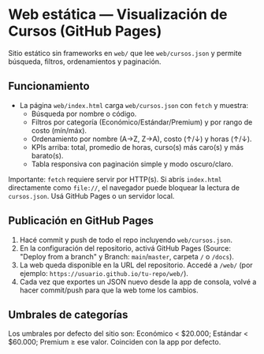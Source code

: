 # Web estática — Visualización de Cursos (GitHub Pages)

Sitio estático sin frameworks en `web/` que lee `web/cursos.json` y permite búsqueda, filtros, ordenamientos y paginación.

## Funcionamiento

- La página `web/index.html` carga `web/cursos.json` con `fetch` y muestra:
  - Búsqueda por nombre o código.
  - Filtros por categoría (Económico/Estándar/Premium) y por rango de costo (mín/máx).
  - Ordenamiento por nombre (A→Z, Z→A), costo (↑/↓) y horas (↑/↓).
  - KPIs arriba: total, promedio de horas, curso(s) más caro(s) y más barato(s).
  - Tabla responsiva con paginación simple y modo oscuro/claro.

Importante: `fetch` requiere servir por HTTP(s). Si abrís `index.html` directamente como `file://`, el navegador puede bloquear la lectura de `cursos.json`. Usá GitHub Pages o un servidor local.

## Publicación en GitHub Pages

1. Hacé commit y push de todo el repo incluyendo `web/cursos.json`.
2. En la configuración del repositorio, activá GitHub Pages (Source: "Deploy from a branch" y Branch: `main`/`master`, carpeta `/` o `/docs`).
3. La web queda disponible en la URL del repositorio. Accedé a `/web/` (por ejemplo: `https://usuario.github.io/tu-repo/web/`).
4. Cada vez que exportes un JSON nuevo desde la app de consola, volvé a hacer commit/push para que la web tome los cambios.

## Umbrales de categorías

Los umbrales por defecto del sitio son: Económico < $20.000; Estándar < $60.000; Premium ≥ ese valor. Coinciden con la app por defecto.
